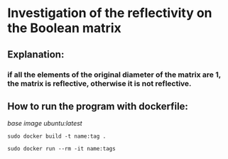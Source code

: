 # Investigation of the reflectivity on the Boolean matrix

## **Explanation:** 

### if all the elements of the original diameter of the matrix are 1, the matrix is reflective, otherwise it is not reflective.

## **How to run the program with dockerfile:**

*base image ubuntu:latest*

```docker
sudo docker build -t name:tag .

sudo docker run --rm -it name:tags
```

